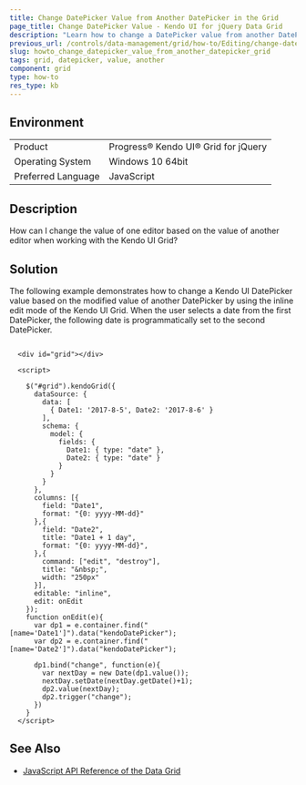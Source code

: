 ```yaml
---
title: Change DatePicker Value from Another DatePicker in the Grid
page_title: Change DatePicker Value - Kendo UI for jQuery Data Grid
description: "Learn how to change a DatePicker value from another DatePicker in the Kendo UI Grid."
previous_url: /controls/data-management/grid/how-to/Editing/change-datepicker-value-from-another-datepicker
slug: howto_change_datepicker_value_from_another_datepicker_grid
tags: grid, datepicker, value, another
component: grid
type: how-to
res_type: kb
---
```


## Environment

<table>
 <tr>
  <td>Product</td>
  <td>Progress® Kendo UI® Grid for jQuery</td>
 </tr>
 <tr>
  <td>Operating System</td>
  <td>Windows 10 64bit</td>
 </tr>
 <tr>
  <td>Preferred Language</td>
  <td>JavaScript</td>
 </tr>
</table>

## Description

How can I change the value of one editor based on the value of another editor when working with the Kendo UI Grid?

## Solution

The following example demonstrates how to change a Kendo UI DatePicker value based on the modified value of another DatePicker by using the inline edit mode of the Kendo UI Grid. When the user selects a date from the first DatePicker, the following date is programmatically set to the second DatePicker.

```dojo

  <div id="grid"></div>

  <script>

    $("#grid").kendoGrid({  
      dataSource: {
        data: [
          { Date1: '2017-8-5', Date2: '2017-8-6' }
        ],
        schema: {
          model: {
            fields: {
              Date1: { type: "date" },
              Date2: { type: "date" }
            }
          }
        }
      },
      columns: [{
        field: "Date1",
        format: "{0: yyyy-MM-dd}"
      },{
        field: "Date2",
        title: "Date1 + 1 day",
        format: "{0: yyyy-MM-dd}",
      },{
        command: ["edit", "destroy"],
        title: "&nbsp;",
        width: "250px"
      }],  
      editable: "inline",
      edit: onEdit
    });
    function onEdit(e){
      var dp1 = e.container.find("[name='Date1']").data("kendoDatePicker");
      var dp2 = e.container.find("[name='Date2']").data("kendoDatePicker");

      dp1.bind("change", function(e){
        var nextDay = new Date(dp1.value());               
        nextDay.setDate(nextDay.getDate()+1);      
        dp2.value(nextDay);
        dp2.trigger("change");
      })
    }
  </script>

```

## See Also

* [JavaScript API Reference of the Data Grid](/api/javascript/ui/grid)

